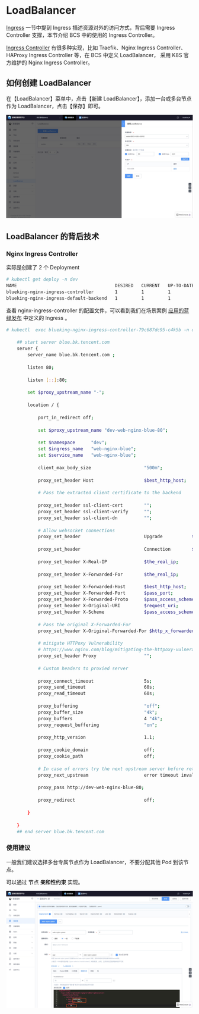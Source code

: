# LoadBalancer

[Ingress](../../../Function/k8s/service/ingress.md) 一节中提到 Ingress 描述资源对外的访问方式，背后需要 Ingress Controller 支撑，本节介绍 BCS 中的使用的 Ingress Controller。

[Ingress Controller](https://kubernetes.io/docs/concepts/services-networking/ingress-controllers/) 有很多种实现，比如 Traefik、Nginx Ingress Controller、 HAProxy Ingress Controller 等，在 BCS 中定义 LoadBalancer， 采用 K8S 官方维护的 Nginx Ingress Controller。

## 如何创建 LoadBalancer

在【LoadBalancer】菜单中，点击【新建 LoadBalancer】，添加一台或多台节点作为 LoadBalancer，点击【保存】即可。

![-w1653](media/15683668713785.jpg)

## LoadBalancer 的背后技术

### Nginx Ingress Controller

实际是创建了 2 个 Deployment

```bash
# kubectl get deploy -n dev
NAME                                     DESIRED   CURRENT   UP-TO-DATE   AVAILABLE   AGE
blueking-nginx-ingress-controller        1         1         1            1           32h
blueking-nginx-ingress-default-backend   1         1         1            1           32h
```

查看 nginx-ingress-controller 的配置文件，可以看到我们在场景案例 [应用的蓝绿发布](../../../Scenes/Bcs_blue_green_deployment.md) 中定义的 Ingress 。

```bash
# kubectl  exec blueking-nginx-ingress-controller-79c687dc95-c4k5b -n dev -- cat /etc/nginx/nginx.conf

    ## start server blue.bk.tencent.com
    server {
        server_name blue.bk.tencent.com ;

        listen 80;

        listen [::]:80;

        set $proxy_upstream_name "-";

        location / {

            port_in_redirect off;

            set $proxy_upstream_name "dev-web-nginx-blue-80";

            set $namespace      "dev";
            set $ingress_name   "web-nginx-blue";
            set $service_name   "web-nginx-blue";

            client_max_body_size                    "500m";

            proxy_set_header Host                   $best_http_host;

            # Pass the extracted client certificate to the backend

            proxy_set_header ssl-client-cert        "";
            proxy_set_header ssl-client-verify      "";
            proxy_set_header ssl-client-dn          "";

            # Allow websocket connections
            proxy_set_header                        Upgrade           $http_upgrade;

            proxy_set_header                        Connection        $connection_upgrade;

            proxy_set_header X-Real-IP              $the_real_ip;

            proxy_set_header X-Forwarded-For        $the_real_ip;

            proxy_set_header X-Forwarded-Host       $best_http_host;
            proxy_set_header X-Forwarded-Port       $pass_port;
            proxy_set_header X-Forwarded-Proto      $pass_access_scheme;
            proxy_set_header X-Original-URI         $request_uri;
            proxy_set_header X-Scheme               $pass_access_scheme;

            # Pass the original X-Forwarded-For
            proxy_set_header X-Original-Forwarded-For $http_x_forwarded_for;

            # mitigate HTTPoxy Vulnerability
            # https://www.nginx.com/blog/mitigating-the-httpoxy-vulnerability-with-nginx/
            proxy_set_header Proxy                  "";

            # Custom headers to proxied server

            proxy_connect_timeout                   5s;
            proxy_send_timeout                      60s;
            proxy_read_timeout                      60s;

            proxy_buffering                         "off";
            proxy_buffer_size                       "4k";
            proxy_buffers                           4 "4k";
            proxy_request_buffering                 "on";

            proxy_http_version                      1.1;

            proxy_cookie_domain                     off;
            proxy_cookie_path                       off;

            # In case of errors try the next upstream server before returning an error
            proxy_next_upstream                     error timeout invalid_header http_502 http_503 http_504;

            proxy_pass http://dev-web-nginx-blue-80;

            proxy_redirect                          off;

        }

    }
    ## end server blue.bk.tencent.com
```

### 使用建议
一般我们建议选择多台专属节点作为 LoadBalancer，不要分配其他 Pod 到该节点。

可以通过 节点 **亲和性约束** 实现。

![-w1678](media/15683681052985.jpg)
